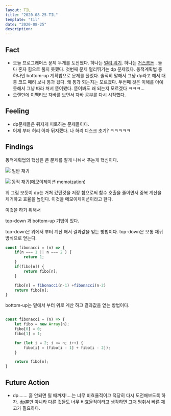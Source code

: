 ```yaml
---
layout: TIL
title: "2020-08-25-TIL"
template: "til"
date: "2020-08-25"
description: 
---
```


## Fact

- 오늘 프로그래머스 문제 두개를 도전했다. 하나는 [멀리 뛰기](https://programmers.co.kr/learn/courses/30/lessons/12914). 하나는 [거스름돈](https://programmers.co.kr/learn/courses/30/lessons/12907)
. 둘다 혼자 힘으로 풀지 못했다. 첫번째 문제 멀리뛰기는 dp 문제였다. 동적계획법 중 하나인 bottom-up 계획법으로 문제를 풀었다. 솔직히 말해서 그냥 dp라고 해서 대충 코드 때려 보니 통과 됬다. 왜 통과 되는지는 모르겠다. 두번째 것은 이해를 아예 못해서 그냥 따라 쳐서 뜯어봤다. 뜯어봐도 왜 되는지 모르겠다 ㅋㅋㅋ...
- 오랜만에 이펙티브 자바를 보면서 자바 공부를 다시 시작했다.

## Feeling

- dp문제들은 뒤지게 피토하는 문제들이다.
- 어제 부터 허리 아파 뒤지겠다. 나 허리 디스크 초기? ㅋㅋㅋㅋㅋ

## Findings

동적계획법의 핵심은 큰 문제를 잘게 나눠서 푸는게 핵심이다. 

![](https://t1.daumcdn.net/cfile/tistory/2305984555140F6329)
일반 재귀

![](https://t1.daumcdn.net/cfile/tistory/2723404555140F6316)
동적 재귀(메모이제이션 memoization)

위 그림 보듯이 dp는 거쳐 갔던것을 저장 함으로써 함수 호출을 줄이면서 중복 계산을 제거하고 효율을 높인다. 이것을 메모이제이션이라고 한다.

이것을 하기 위해서 

top-down 과 bottom-up 기법이 있다.

top-down은 위에서 부터 계산 해서 결과값을 얻는 방법이다.
top-down은 보통 재귀 방식으로 얻는다.  
```javascript
const fibonacci = (n) => {
    if(n === 1 || n === 2 ) {
        return 1;
    }
    if(fibo[n]) {
        return fibo[n];
    }

    fibo[n] = fibonacci(n-1) +fibonacci(n-2)
    return fibo[n];
}


```

bottom-up는 밑에서 부터 위로 계산 하고 결과값을 얻는 방법이다.
```javascript

const fibonacci = (n) => {
    let fibo = new Array(n);
    fibo[0] = 0;
    fibo[1] = 1;

    for (let i = 2; i <= n; i++) {
        fibo[i] = (fibo[i - 1] + fibo[i - 2]);
    }

    return fibo[n];
}

```

## Future Action

- dp....... 흠 안되면 될 때까지!....는 너무 비효율적이고 적당히 다시 도전해보도록 하자. dp뿐만 아니라 다른 것들도 너무 비효율적이라고 생각하면 그때 멈춰서 빠른 재고가 필요하다.